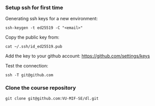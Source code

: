 ### Setup ssh for first time

Generating ssh keys for a new environment:

    ssh-keygen -t ed25519 -C "<email>"

Copy the public key from:

    cat ~/.ssh/id_ed25519.pub

Add the key to your github account:
https://github.com/settings/keys

Test the connection:

    ssh -T git@github.com

### Clone the course repository

    git clone git@github.com:VU-MIF-SE/dl.git
